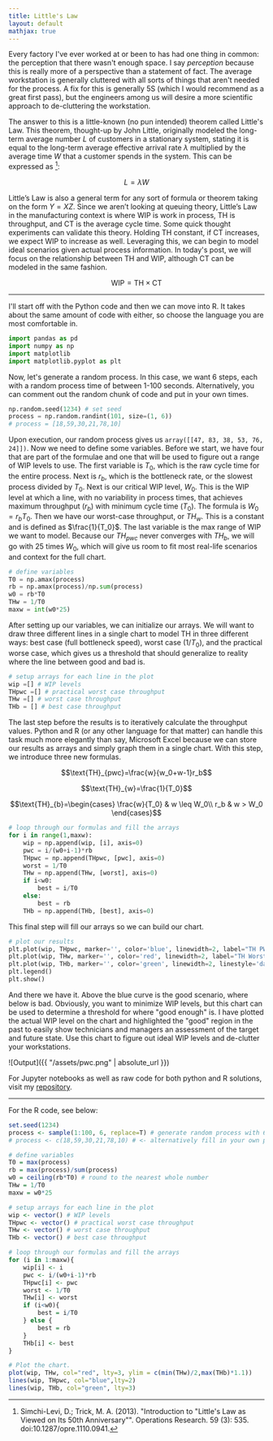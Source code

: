 ```yaml
---
title: Little's Law
layout: default
mathjax: true
---
```


Every factory I've ever worked at or been to has had one thing in common: the perception that there wasn't enough space. I say *perception* because this is really more of a perspective than a statement of fact. The average workstation is generally cluttered with all sorts of things that aren't needed for the process. A fix for this is generally 5S (which I would recommend as a great first pass), but the engineers among us will desire a more scientific approach to de-cluttering the workstation.

The answer to this is a little-known (no pun intended) theorem called Little's Law. This theorem, thought-up by John Little, originally modeled the long-term average number $L$ of customers in a stationary system, stating it is equal to the long-term average effective arrival rate $\lambda$ multiplied by the average time $W$ that a customer spends in the system. This can be expressed as [^fn1]:

$$L=\lambda W $$ 

Little’s Law is also a general term for any sort of formula or theorem taking on the form $Y=XZ$. Since we aren’t looking at queuing theory, Little’s Law in the manufacturing context is where $\text{WIP}$ is work in process, $\text{TH}$ is throughput, and $\text{CT}$ is the average cycle time. Some quick thought experiments can validate this theory. Holding $\text{TH}$ constant, if $\text{CT}$ increases, we expect $\text{WIP}$ to increase as well. Leveraging this, we can begin to model ideal scenarios given actual process information. In today's post, we will focus on the relationship between $\text{TH}$ and $\text{WIP}$, although $\text{CT}$ can be modeled in the same fashion.

$$\text{WIP} = \text{TH} \times \text{CT}$$

---
I'll start off with the Python code and then we can move into R. It takes about the same amount of code with either, so choose the language you are most comfortable in.

~~~~~~~~ python
import pandas as pd
import numpy as np
import matplotlib
import matplotlib.pyplot as plt
~~~~~~~~
Now, let's generate a random process. In this case, we want 6 steps, each with a random process time of between 1-100 seconds. Alternatively, you can comment out the random chunk of code and put in your own times.
~~~python
np.random.seed(1234) # set seed
process = np.random.randint(101, size=(1, 6))
# process = [18,59,30,21,78,10] 
~~~
Upon execution, our random process gives us `array([[47, 83, 38, 53, 76, 24]])`. Now we need to define some variables. Before we start, we have four that are part of the formulae and one that will be used to figure out a range of WIP levels to use. The first variable is $T_0$, which is the raw cycle time for the entire process. Next is $r_b$, which is the bottleneck rate, or the slowest process divided by $T_0$. Next is our critical WIP level, $W_0$. This is the WIP level at which a line, with no variability in
process times, that achieves maximum throughput ($r_b$) with minimum cycle time ($T_0$). The formula is $W_0=r_bT_0$. Then we have our worst-case throughput, or $TH_w$. This is a constant and is defined as $\frac{1}{T_0}$. The last variable is the max range of WIP we want to model. Because our $TH_{pwc}$ never converges with $TH_b$, we will go with 25 times $W_0$, which will give us room to fit most real-life scenarios and context for the full chart.

~~~python
# define variables
T0 = np.amax(process)
rb = np.amax(process)/np.sum(process)
w0 = rb*T0
THw = 1/T0
maxw = int(w0*25)
~~~

After setting up our variables, we can initialize our arrays. We will want to draw three different lines in a single chart to model $\text{TH}$ in three different ways: best case (full bottleneck speed), worst case ($1/T_0$), and the practical worse case, which gives us a threshold that should generalize to reality where the line between good and bad is.

~~~python
# setup arrays for each line in the plot
wip =[] # WIP levels
THpwc =[] # practical worst case throughput
THw =[] # worst case throughput
THb = [] # best case throughput
~~~

The last step before the results is to iteratively calculate 
the throughput values. Python and R (or any other language for that matter) can handle this task much more elegantly than say, Microsoft Excel because we can store our results as arrays and simply graph them in a single chart. With this step, we introduce three new formulas.

$$\text{TH}_{pwc}=\frac{w}{w_0+w-1}r_b$$

$$\text{TH}_{w}=\frac{1}{T_0}$$

$$\text{TH}_{b}=\begin{cases}
\frac{w}{T_0} & w \leq W_0\\
r_b & w > W_0
\end{cases}$$

~~~python
# loop through our formulas and fill the arrays
for i in range(1,maxw):
    wip = np.append(wip, [i], axis=0)
    pwc = i/(w0+i-1)*rb
    THpwc = np.append(THpwc, [pwc], axis=0)
    worst = 1/T0
    THw = np.append(THw, [worst], axis=0)
    if i<w0:
        best = i/T0
    else:
        best = rb
    THb = np.append(THb, [best], axis=0)
~~~

This final step will fill our arrays so we can build our chart.

~~~python
# plot our results
plt.plot(wip, THpwc, marker='', color='blue', linewidth=2, label="TH PWC")
plt.plot(wip, THw, marker='', color='red', linewidth=2, label="TH Worst")
plt.plot(wip, THb, marker='', color='green', linewidth=2, linestyle='dashed', label="TH Best")
plt.legend()
plt.show()
~~~
And there we have it. Above the blue curve is the good scenario, where below is bad. Obviously, you want to minimize WIP levels, but this chart can be used to determine a threshold for where "good enough" is. I have plotted the actual WIP level on the chart and highlighted the "good" region in the past to easily show technicians and managers an assessment of the target and future state. Use this chart to figure out ideal WIP levels and de-clutter your workstations.

![Output]({{ "/assets/pwc.png" | absolute_url }})

For Jupyter notebooks as well as raw code for both python and R solutions, visit my [repository](https://github.com/mattrauch/littleslaw).

---

For the R code, see below:

~~~R
set.seed(1234)
process <- sample(1:100, 6, replace=T) # generate random process with 6 steps with times between 1-100 units time
# process <- c(18,59,30,21,78,10) # <- alternatively fill in your own process times

# define variables
T0 = max(process)
rb = max(process)/sum(process)
w0 = ceiling(rb*T0) # round to the nearest whole number
THw = 1/T0
maxw = w0*25

# setup arrays for each line in the plot
wip <- vector() # WIP levels
THpwc <- vector() # practical worst case throughput
THw <- vector() # worst case throughput
THb <- vector() # best case throughput

# loop through our formulas and fill the arrays
for (i in 1:maxw){
    wip[i] <- i
    pwc <- i/(w0+i-1)*rb
    THpwc[i] <- pwc
    worst <- 1/T0
    THw[i] <- worst
    if (i<w0){
        best = i/T0
    } else {
        best = rb
    }
    THb[i] <- best
}

# Plot the chart.
plot(wip, THw, col="red", lty=3, ylim = c(min(THw)/2,max(THb)*1.1))
lines(wip, THpwc, col="blue",lty=2)
lines(wip, THb, col="green", lty=3)
~~~


[^fn1]: Simchi-Levi, D.; Trick, M. A. (2013). "Introduction to "Little's Law as Viewed on Its 50th Anniversary"". Operations Research. 59 (3): 535. doi:10.1287/opre.1110.0941.
